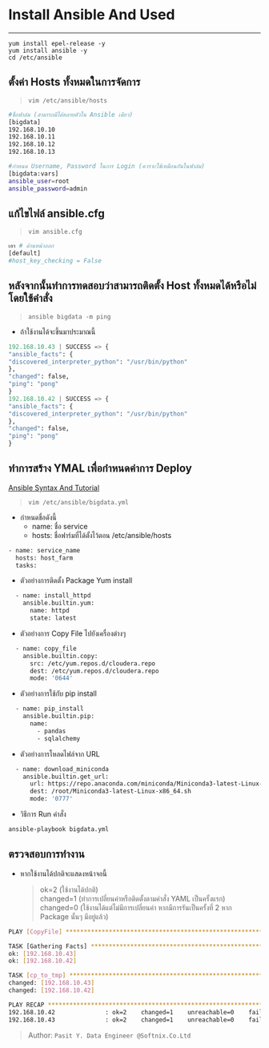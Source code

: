 # Install Ansible And Used
<hr>

```
yum install epel-release -y
yum install ansible -y
cd /etc/ansible
```
## ตั้งค่า Hosts ทั้งหมดในการจัดการ
> `vim /etc/ansible/hosts`
```bash
#ชื่อฟาล์ม (สามารถมีได้หลายตัวใน Ansible เดียว)
[bigdata]
192.168.10.10
192.168.10.11
192.168.10.12
192.168.10.13

#กำหนด Username, Password ในการ Login (ควรจะใช้เหมือนกันในฟาล์ม)
[bigdata:vars]
ansible_user=root
ansible_password=admin
```
## แก้ไขไฟล์ ansible.cfg
> `vim ansible.cfg`
```bash
เอา # ด้านหน้าออก
[default]
#host_key_checking = False
```
## หลังจากนั้นทำการทดสอบว่าสามารถติดตั้ง Host ทั้งหมดได้หรือไม่โดยใช้คำสั่ง
> `ansible bigdata -m ping`
* ถ้าใช้งานได้จะขึ้นมาประมาณนี้
```py
192.168.10.43 | SUCCESS => {
"ansible_facts": {
"discovered_interpreter_python": "/usr/bin/python"
},
"changed": false,
"ping": "pong"
}
192.168.10.42 | SUCCESS => {
"ansible_facts": {
"discovered_interpreter_python": "/usr/bin/python"
},
"changed": false,
"ping": "pong"
}
```
## ทำการสร้าง YMAL เพื่อกำหนดค่าการ Deploy
[Ansible Syntax And Tutorial](https://docs.ansible.com/ansible/latest/collections/ansible/builtin/index.html)
> `vim /etc/ansible/bigdata.yml`

* กำหนดชื่อดังนี้
	- name: ชื่อ service
	- hosts: ชื่อฟาร์มที่ได้ตั้งไว้ตอน /etc/ansible/hosts
```bash
- name: service_name
  hosts: host_farm
  tasks:
```
* ตัวอย่างการติดตั้ง Package Yum install
```bash
  - name: install_httpd
    ansible.builtin.yum:
      name: httpd
      state: latest
```
* ตัวอย่างการ Copy File ไปยังเครื่องต่างๆ
```bash
  - name: copy_file
    ansible.builtin.copy:
      src: /etc/yum.repos.d/cloudera.repo
      dest: /etc/yum.repos.d/cloudera.repo
      mode: '0644'
```
* ตัวอย่างการใช้กับ pip install
```bash
  - name: pip_install
    ansible.builtin.pip:
      name:
        - pandas
        - sqlalchemy
```
* ตัวอย่างการโหลดไฟล์จาก URL
```bash
  - name: download_miniconda
    ansible.builtin.get_url:
      url: https://repo.anaconda.com/miniconda/Miniconda3-latest-Linux-x86_64.sh
      dest: /root/Miniconda3-latest-Linux-x86_64.sh
      mode: '0777'
```
* วิธีการ Run คำสั่ง
```sh
ansible-playbook bigdata.yml
```
## ตรวจสอบการทำงาน
* หากใช้งานได้ปกติจะแสดงหน้าจอนี้
	> ok=2 (ใช้งานได้ปกติ) <br>
	> changed=1 (ทำการเปลี่ยนค่าหรือติดตั้งตามคำสั่ง YAML เป็นครั้งแรก)<br>
	> changed=0 (ใช้งานได้แต่ไม่มีการเปลี่ยนค่า หากมีการรันเป็นครั้งที่ 2 หาก Package นั้นๆ มีอยู่แล้ว)<br>
```sh
PLAY [CopyFile] **********************************************************************

TASK [Gathering Facts] ***************************************************************
ok: [192.168.10.43]
ok: [192.168.10.42]

TASK [cp_to_tmp] *********************************************************************
changed: [192.168.10.43]
changed: [192.168.10.42]

PLAY RECAP ***************************************************************************
192.168.10.42              : ok=2    changed=1    unreachable=0    failed=0    skipped=0    rescued=0    ignored=0   
192.168.10.43              : ok=2    changed=1    unreachable=0    failed=0    skipped=0    rescued=0    ignored=0
```
> Author: `Pasit Y. Data Engineer @Softnix.Co.Ltd`